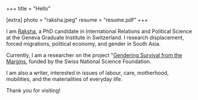 +++
title = "Hello"

[extra]
photo = "raksha.jpeg"
resume = "resume.pdf"
+++


I am [Raksha](https://www.graduateinstitute.ch/discover-institute/raksha-gopal), a PhD candidate in International Relations and Political Science at the Geneva Graduate Institute in Switzerland. I research displacement, forced migrations, political economy, and gender in South Asia. 

Currently, I am a researcher on the project "[Gendering Survival from the Margins](https://graduateinstitute.ch/research-centres/gender-centre/gendering-survival-margins), funded by the Swiss National Science Foundation.

I am also a writer, interested in issues of labour, care, motherhood, mobilities, and the materialities of everyday life.

Thank you for visiting!
